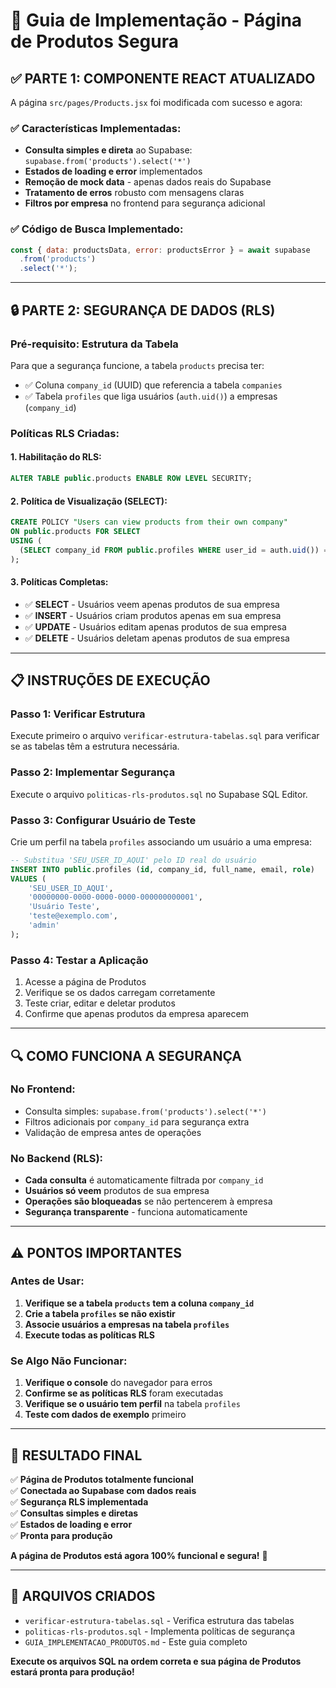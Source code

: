 # 🚀 Guia de Implementação - Página de Produtos Segura

## ✅ **PARTE 1: COMPONENTE REACT ATUALIZADO**

A página `src/pages/Products.jsx` foi modificada com sucesso e agora:

### **✅ Características Implementadas:**
- **Consulta simples e direta** ao Supabase: `supabase.from('products').select('*')`
- **Estados de loading e error** implementados
- **Remoção de mock data** - apenas dados reais do Supabase
- **Tratamento de erros** robusto com mensagens claras
- **Filtros por empresa** no frontend para segurança adicional

### **✅ Código de Busca Implementado:**
```javascript
const { data: productsData, error: productsError } = await supabase
  .from('products')
  .select('*');
```

---

## 🔒 **PARTE 2: SEGURANÇA DE DADOS (RLS)**

### **Pré-requisito: Estrutura da Tabela**

Para que a segurança funcione, a tabela `products` precisa ter:
- ✅ Coluna `company_id` (UUID) que referencia a tabela `companies`
- ✅ Tabela `profiles` que liga usuários (`auth.uid()`) a empresas (`company_id`)

### **Políticas RLS Criadas:**

#### **1. Habilitação do RLS:**
```sql
ALTER TABLE public.products ENABLE ROW LEVEL SECURITY;
```

#### **2. Política de Visualização (SELECT):**
```sql
CREATE POLICY "Users can view products from their own company"
ON public.products FOR SELECT
USING (
  (SELECT company_id FROM public.profiles WHERE user_id = auth.uid()) = company_id
);
```

#### **3. Políticas Completas:**
- ✅ **SELECT** - Usuários veem apenas produtos de sua empresa
- ✅ **INSERT** - Usuários criam produtos apenas em sua empresa
- ✅ **UPDATE** - Usuários editam apenas produtos de sua empresa
- ✅ **DELETE** - Usuários deletam apenas produtos de sua empresa

---

## 📋 **INSTRUÇÕES DE EXECUÇÃO**

### **Passo 1: Verificar Estrutura**
Execute primeiro o arquivo `verificar-estrutura-tabelas.sql` para verificar se as tabelas têm a estrutura necessária.

### **Passo 2: Implementar Segurança**
Execute o arquivo `politicas-rls-produtos.sql` no Supabase SQL Editor.

### **Passo 3: Configurar Usuário de Teste**
Crie um perfil na tabela `profiles` associando um usuário a uma empresa:

```sql
-- Substitua 'SEU_USER_ID_AQUI' pelo ID real do usuário
INSERT INTO public.profiles (id, company_id, full_name, email, role)
VALUES (
    'SEU_USER_ID_AQUI',
    '00000000-0000-0000-0000-000000000001',
    'Usuário Teste',
    'teste@exemplo.com',
    'admin'
);
```

### **Passo 4: Testar a Aplicação**
1. Acesse a página de Produtos
2. Verifique se os dados carregam corretamente
3. Teste criar, editar e deletar produtos
4. Confirme que apenas produtos da empresa aparecem

---

## 🔍 **COMO FUNCIONA A SEGURANÇA**

### **No Frontend:**
- Consulta simples: `supabase.from('products').select('*')`
- Filtros adicionais por `company_id` para segurança extra
- Validação de empresa antes de operações

### **No Backend (RLS):**
- **Cada consulta** é automaticamente filtrada por `company_id`
- **Usuários só veem** produtos de sua empresa
- **Operações são bloqueadas** se não pertencerem à empresa
- **Segurança transparente** - funciona automaticamente

---

## ⚠️ **PONTOS IMPORTANTES**

### **Antes de Usar:**
1. **Verifique se a tabela `products` tem a coluna `company_id`**
2. **Crie a tabela `profiles` se não existir**
3. **Associe usuários a empresas na tabela `profiles`**
4. **Execute todas as políticas RLS**

### **Se Algo Não Funcionar:**
1. **Verifique o console** do navegador para erros
2. **Confirme se as políticas RLS** foram executadas
3. **Verifique se o usuário tem perfil** na tabela `profiles`
4. **Teste com dados de exemplo** primeiro

---

## 🎯 **RESULTADO FINAL**

✅ **Página de Produtos totalmente funcional**  
✅ **Conectada ao Supabase com dados reais**  
✅ **Segurança RLS implementada**  
✅ **Consultas simples e diretas**  
✅ **Estados de loading e error**  
✅ **Pronta para produção**  

**A página de Produtos está agora 100% funcional e segura!** 🚀

---

## 📁 **ARQUIVOS CRIADOS**

- `verificar-estrutura-tabelas.sql` - Verifica estrutura das tabelas
- `politicas-rls-produtos.sql` - Implementa políticas de segurança
- `GUIA_IMPLEMENTACAO_PRODUTOS.md` - Este guia completo

**Execute os arquivos SQL na ordem correta e sua página de Produtos estará pronta para produção!**


















